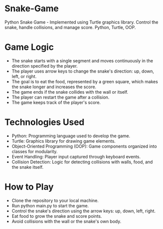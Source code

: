 # Snake-Game
Python Snake Game - Implemented using Turtle graphics library. Control the snake, handle collisions, and manage score. Python, Turtle, OOP.

# Game Logic
- The snake starts with a single segment and moves continuously in the direction specified by the player.
- The player uses arrow keys to change the snake's direction: up, down, left, or right.
- The goal is to eat the food, represented by a green square, which makes the snake longer and increases the score.
- The game ends if the snake collides with the wall or itself.
- The player can restart the game after a collision.
- The game keeps track of the player's score.

# Technologies Used
- Python: Programming language used to develop the game.
- Turtle: Graphics library for drawing game elements.
- Object-Oriented Programming (OOP): Game components organized into classes for modularity.
- Event Handling: Player input captured through keyboard events.
- Collision Detection: Logic for detecting collisions with walls, food, and the snake itself.

# How to Play
- Clone the repository to your local machine.
- Run python main.py to start the game.
- Control the snake's direction using the arrow keys: up, down, left, right.
- Eat food to grow the snake and score points.
- Avoid collisions with the wall or the snake's own body.
